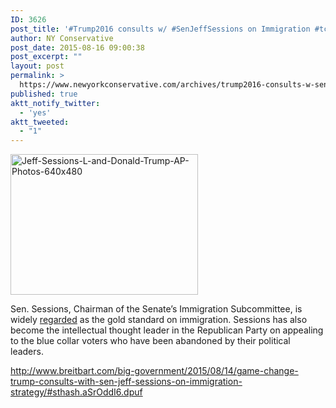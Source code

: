 ```yaml
---
ID: 3626
post_title: '#Trump2016 consults w/ #SenJeffSessions on Immigration #tcot #MakeAmericaGreatAgain #TeampTrump'
author: NY Conservative
post_date: 2015-08-16 09:00:38
post_excerpt: ""
layout: post
permalink: >
  https://www.newyorkconservative.com/archives/trump2016-consults-w-senjeffsessions-on-immigration-tcot-makeamericagreatagain-teamptrump/
published: true
aktt_notify_twitter:
  - 'yes'
aktt_tweeted:
  - "1"
---
```

<a href="http://newyorkconservative.s3.amazonaws.com/wp-content/uploads/2015/08/Jeff-Sessions-L-and-Donald-Trump-AP-Photos-640x480.jpg"><img class="alignnone size-medium wp-image-3627" src="http://newyorkconservative.s3.amazonaws.com/wp-content/uploads/2015/08/Jeff-Sessions-L-and-Donald-Trump-AP-Photos-640x480-300x225.jpg" alt="Jeff-Sessions-L-and-Donald-Trump-AP-Photos-640x480" width="300" height="225" /></a>

Sen. Sessions, Chairman of the Senate’s Immigration Subcommittee, is widely <a href="http://www.breitbart.com/big-government/2015/01/30/laura-ingraham-senators-should-follow-sessions-oppose-lynch-nomination/">regarded</a> as the gold standard on immigration. Sessions has also become the intellectual thought leader in the Republican Party on appealing to the blue collar voters who have been abandoned by their political leaders.

<a href="http://www.breitbart.com/big-government/2015/08/14/game-change-trump-consults-with-sen-jeff-sessions-on-immigration-strategy/#sthash.aSrOddI6.dpuf">http://www.breitbart.com/big-government/2015/08/14/game-change-trump-consults-with-sen-jeff-sessions-on-immigration-strategy/#sthash.aSrOddI6.dpuf</a>
